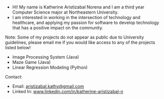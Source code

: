 - Hi! My name is Katherine Aristizabal Norena and I am a third year Computer Science major at Northeastern University.
- I am interested in working in the intersection of technology and healthcare, and applying my passion for software to develop technology that has a positive impact on the community.

Note: Some of my projects do not appear as public due to University guidelines, please email me if you would like access to any of the projects listed below!
- Image Processing System (Java)
- Maze Game (Java)
- Linear Regression Modeling (Python)

Contact:
- Email: aristizabal.kathy@gmail.com 
- Linked In: www.linkedin.com/in/katherine-aristizabal-n

<!---
kathyaristi/kathyaristi is a ✨ special ✨ repository because its `README.md` (this file) appears on your GitHub profile.
You can click the Preview link to take a look at your changes.
--->
